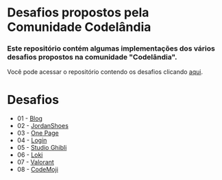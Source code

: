 # Desafios propostos pela Comunidade Codelândia

### Este repositório contém algumas implementações dos vários desafios propostos na comunidade "Codelândia".

Você pode acessar o repositório contendo os desafios clicando [aqui](https://www.figma.com/file/Yb9IBH56g7T1hdIyZ3BMNO/Desafios---Codel%C3%A2ndia?node-id=0%3A1).
# Desafios

* 01 - [Blog](https://marcoas25.github.io/codelandia/01)
* 02 - [JordanShoes](https://marcoas25.github.io/codelandia/02)
* 03 - [One Page](https://marcoas25.github.io/codelandia/03)
* 04 - [Login](https://marcoas25.github.io/codelandia/04)
* 05 - [Studio Ghibli](https://marcoas25.github.io/codelandia/05)
* 06 - [Loki](https://marcoas25.github.io/codelandia/06)
* 07 - [Valorant](https://marcoas25.github.io/codelandia/07)
* 08 - [CodeMoji](https://marcoas25.github.io/codelandia/08)
